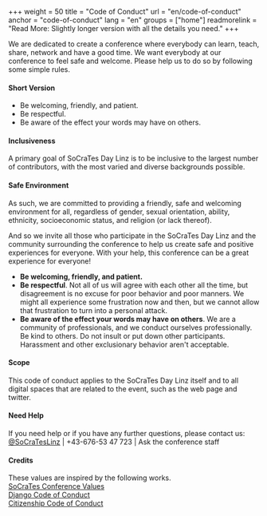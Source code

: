 +++
weight = 50
title = "Code of Conduct"
url = "en/code-of-conduct"
anchor = "code-of-conduct"
lang = "en"
groups = ["home"]
readmorelink = "Read More: Slightly longer version with all the details you need."
+++

We are dedicated to create a conference where everybody can learn, teach, share, network and have a 
good time. We want everybody at our conference to feel safe and welcome. Please help us to do so by 
following some simple rules.

#### Short Version

* Be welcoming, friendly, and patient.
* Be respectful.
* Be aware of the effect your words may have on others.

<!--more-->
#### Inclusiveness
A primary goal of SoCraTes Day Linz is to be inclusive to the largest number of contributors, with the most 
varied and diverse backgrounds possible.

#### Safe Environment
As such, we are committed to providing a friendly, safe and welcoming environment for all, regardless of gender, 
sexual orientation, ability, ethnicity, socioeconomic status, and religion (or lack thereof).

And so we invite all those who participate in the SoCraTes Day Linz and the community surrounding the conference 
to help us create safe and positive experiences for everyone. With your help, this conference can be a great
experience for everyone!

* **Be welcoming, friendly, and patient.**
* **Be respectful**. Not all of us will agree with each other all the time, but disagreement is no excuse for poor behavior and poor manners. We might all experience some frustration now and then, but we cannot allow that frustration to turn into a personal attack.
* **Be aware of the effect your words may have on others**. We are a community of professionals, and we conduct ourselves professionally. Be kind to others. Do not insult or put down other participants. Harassment and other exclusionary behavior aren't acceptable.

#### Scope
This code of conduct applies to the SoCraTes Day Linz itself and to all digital spaces that are related to the event, such as the web page and twitter.

#### Need Help

If you need help or if you have any further questions, please contact us:  
<a href="https://twitter.com/SoCraTesLinz">@SoCraTesLinz</a> | +43-676-53 47 723 | Ask the conference staff

#### Credits
These values are inspired by the following works.  
<a href="https://www.socrates-conference.de/values.html">SoCraTes Conference Values</a>  
<a href="https://www.djangoproject.com/conduct/">Django Code of Conduct</a>  
<a href="http://citizencodeofconduct.org/">Citizenship Code of Conduct</a>
